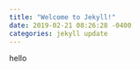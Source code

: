 ```yaml
---
title: "Welcome to Jekyll!"
date: 2019-02-21 08:26:28 -0400
categories: jekyll update
---
```

hello
